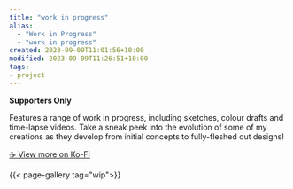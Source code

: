 ```yaml
---
title: "work in progress"
alias:
  - "Work in Progress"
  - "work in progress"
created: 2023-09-09T11:01:56+10:00
modified: 2023-09-09T11:26:51+10:00
tags:
- project
---
```


**Supporters Only** 

Features a range of work in progress, including sketches, colour drafts and time-lapse videos. Take a sneak peek into the evolution of some of my creations as they develop from initial concepts to fully-fleshed out designs!

[☕️ View more on Ko-Fi](https://ko-fi.com/album/-WIP-V7V3KQD20)

{{< page-gallery tag="wip">}} 